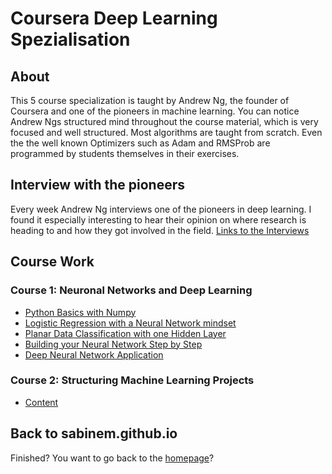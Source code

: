 # Coursera Deep Learning Spezialisation

## About

This 5 course specialization is taught by Andrew Ng, the founder of Coursera and one of the pioneers in machine learning. You can notice Andrew Ngs structured mind throughout the course material, which is very focused and well structured. Most algorithms are taught from scratch. Even the the well known Optimizers such as Adam and RMSProb are programmed by students themselves in their exercises.

## Interview with the pioneers
Every week Andrew Ng interviews one of the pioneers in deep learning. I found it especially interesting to hear their opinion on where research is heading to and how they got involved in the field. [Links to the Interviews](links.md)



## Course Work

### Course 1: Neuronal Networks and Deep Learning
- [Python Basics with Numpy](2_1_Python+Basics+With+Numpy+v3.html)
- [Logistic Regression with a Neural Network mindset](2_2_Logistic+Regression+with+a+Neural+Network+mindset+v3.html)
- [Planar Data Classification with one Hidden Layer](3_1_Planar+data+classification+with+one+hidden+layer+v4.html)
- [Building your Neural Network Step by Step](4_1_Building+your+Deep+Neural+Network+-+Step+by+Step+v5.html)
- [Deep Neural Network Application](4_2_Deep+Neural+Network+-+Application+v3.html)

### Course 2: Structuring Machine Learning Projects
- [Content](2_StructuringMachineLearningProjects.md)

## Back to sabinem.github.io
Finished? You want to go back to the [homepage](../)?

